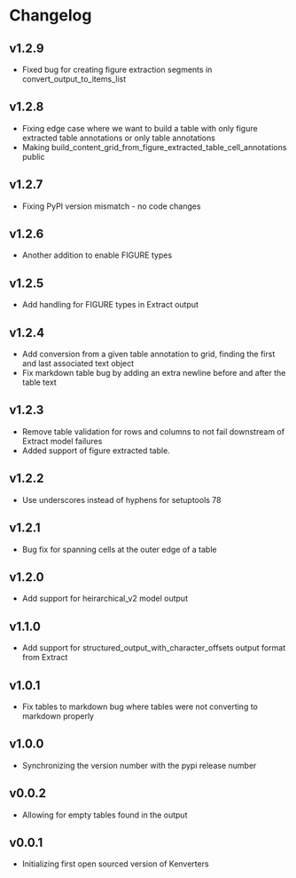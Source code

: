 # Changelog

## v1.2.9

* Fixed bug for creating figure extraction segments in convert_output_to_items_list 

## v1.2.8

* Fixing edge case where we want to build a table with only figure extracted table annotations or only table annotations
* Making build_content_grid_from_figure_extracted_table_cell_annotations public

## v1.2.7

* Fixing PyPI version mismatch - no code changes

## v1.2.6

* Another addition to enable FIGURE types

## v1.2.5

* Add handling for FIGURE types in Extract output

## v1.2.4

* Add conversion from a given table annotation to grid, finding the first and last associated text object
* Fix markdown table bug by adding an extra newline before and after the table text

## v1.2.3

* Remove table validation for rows and columns to not fail downstream of Extract model failures
* Added support of figure extracted table.

## v1.2.2

* Use underscores instead of hyphens for setuptools 78

## v1.2.1

* Bug fix for spanning cells at the outer edge of a table

## v1.2.0

* Add support for heirarchical_v2 model output

## v1.1.0

* Add support for structured_output_with_character_offsets output format from Extract

## v1.0.1

* Fix tables to markdown bug where tables were not converting to markdown properly

## v1.0.0

* Synchronizing the version number with the pypi release number

## v0.0.2

* Allowing for empty tables found in the output

## v0.0.1

* Initializing first open sourced version of Kenverters
